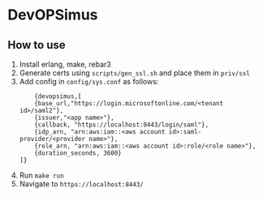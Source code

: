 # DevOPSimus

## How to use

1. Install erlang, make, rebar3
2. Generate certs using `scripts/gen_ssl.sh` and place them in `priv/ssl`
3. Add config in `config/sys.conf` as follows:
    ```
        {devopsimus,[
        {base_url,"https://login.microsoftonline.com/<tenant id>/saml2"},
        {issuer,"<app name>"},
        {callback, "https://localhost:8443/login/saml"},
        {idp_arn, "arn:aws:iam::<aws account id>:saml-provider/<provider name>"},
        {role_arn, "arn:aws:iam::<aws account id>:role/<role name>"},
        {duration_seconds, 3600}
    ]}
    ```
4. Run `make run`
5. Navigate to `https://localhost:8443/`
